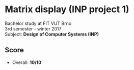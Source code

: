 # Matrix display (INP project 1)
Bachelor study at FIT VUT Brno  
3rd semester - winter 2017  
Subject: **Design of Computer Systems (INP)**

## Score
* Overall: **10/10**

